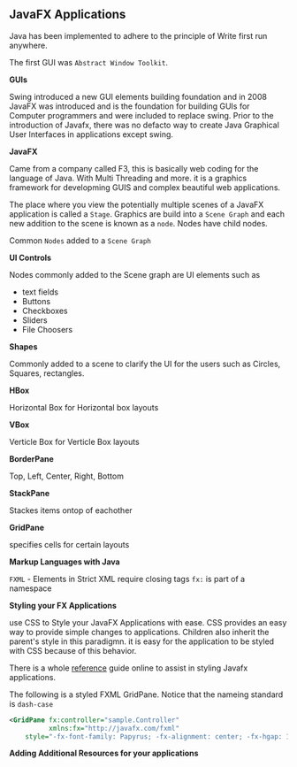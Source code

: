 ## JavaFX Applications

Java has been implemented to adhere to the principle of Write first run anywhere.

The first GUI was `Abstract Window Toolkit`.

**GUIs**

Swing introduced a new GUI elements building foundation and in 2008 JavaFX was introduced and is the foundation for building GUIs for Computer programmers and were included to replace swing. Prior to the introduction of Javafx, there was no defacto way to create Java Graphical User Interfaces in applications except swing.

**JavaFX**

Came from a company called F3, this is basically web coding for the language of Java. With Multi Threading and more. it is a graphics framework for developming GUIS and complex beautiful web applications.

The place where you view the potentially multiple scenes of a JavaFX application is called a `Stage`.
Graphics are build into a `Scene Graph` and each new addition to the scene is known as a `node`. Nodes have child nodes.

Common `Nodes` added to a `Scene Graph`

**UI Controls**

Nodes commonly added to the Scene graph are UI elements such as 
* text fields
* Buttons
* Checkboxes
* Sliders
* File Choosers

**Shapes**

Commonly added to a scene to clarify the UI for the users such as Circles, Squares, rectangles.

**HBox**

Horizontal Box for Horizontal box layouts

**VBox**

Verticle Box for Verticle Box layouts

**BorderPane**

Top, Left, Center, Right, Bottom 

**StackPane**

Stackes items ontop of eachother

**GridPane**

specifies cells for certain layouts

**Markup Languages with Java**

`FXML` - Elements in Strict XML require closing tags
`fx:` is part of a namespace 

**Styling your FX Applications**

use CSS to Style your JavaFX Applications with ease. CSS provides an easy way to provide simple changes to applications. Children also inherit the parent's style in this paradigmn. it is easy for the application to be styled with CSS because of this behavior.

There is a whole [reference](https://docs.oracle.com/javafx/2/api/javafx/scene/doc-files/cssref.html) guide online to assist in styling Javafx applications.

The following is a styled FXML GridPane. Notice that the nameing standard is `dash-case`

```xml
<GridPane fx:controller="sample.Controller"
          xmlns:fx="http://javafx.com/fxml"
    style="-fx-font-family: Papyrus; -fx-alignment: center; -fx-hgap: 10; -fx-vgap: 10;" >
```

**Adding Additional Resources for your applications**

